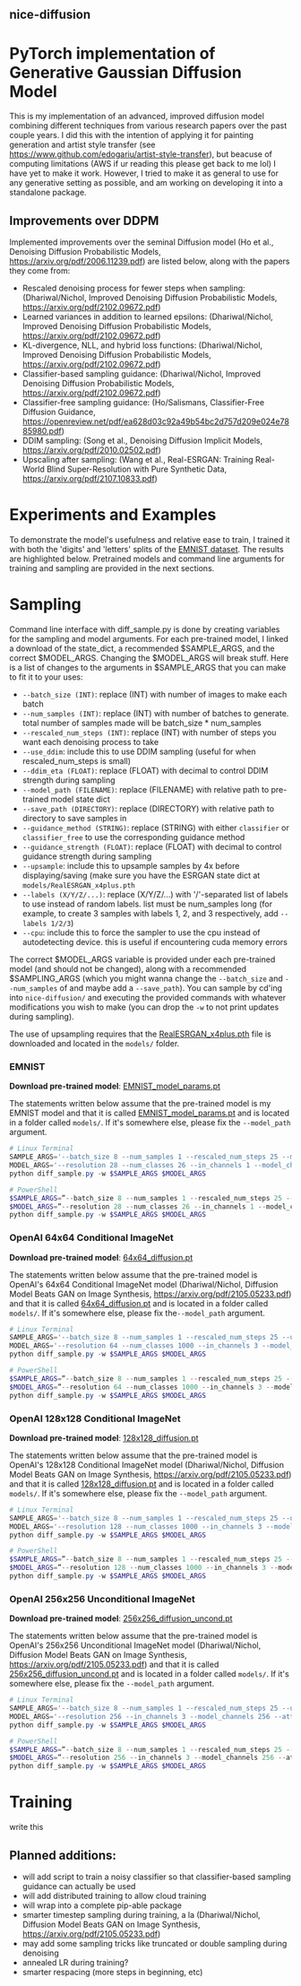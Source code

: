 ## nice-diffusion
# PyTorch implementation of Generative Gaussian Diffusion Model
This is my implementation of an advanced, improved diffusion model combining different techniques from various research papers over the past couple years. I did this with the intention of applying it for painting generation and artist style transfer (see https://www.github.com/edogariu/artist-style-transfer), but beacuse of computing limitations (AWS if ur reading this please get back to me lol) I have yet to make it work. However, I tried to make it as general to use for any generative setting as possible, and am working on developing it into a standalone package.

## Improvements over DDPM
Implemented improvements over the seminal Diffusion model (Ho et al., Denoising Diffusion Probabilistic Models, https://arxiv.org/pdf/2006.11239.pdf) are listed below, along with the papers they come from:
  - Rescaled denoising process for fewer steps when sampling: (Dhariwal/Nichol, Improved Denoising Diffusion Probabilistic Models, https://arxiv.org/pdf/2102.09672.pdf)
  - Learned variances in addition to learned epsilons: (Dhariwal/Nichol, Improved Denoising Diffusion Probabilistic Models, https://arxiv.org/pdf/2102.09672.pdf)
  - KL-divergence, NLL, and hybrid loss functions: (Dhariwal/Nichol, Improved Denoising Diffusion Probabilistic Models, https://arxiv.org/pdf/2102.09672.pdf)
  - Classifier-based sampling guidance: (Dhariwal/Nichol, Improved Denoising Diffusion Probabilistic Models, https://arxiv.org/pdf/2102.09672.pdf)
  - Classifier-free sampling guidance: (Ho/Salismans, Classifier-Free Diffusion Guidance, https://openreview.net/pdf/ea628d03c92a49b54bc2d757d209e024e7885980.pdf)
  - DDIM sampling: (Song et al., Denoising Diffusion Implicit Models, https://arxiv.org/pdf/2010.02502.pdf)
  - Upscaling after sampling: (Wang et al., Real-ESRGAN: Training Real-World Blind Super-Resolution with Pure Synthetic Data, https://arxiv.org/pdf/2107.10833.pdf)

# Experiments and Examples
To demonstrate the model's usefulness and relative ease to train, I trained it with both the 'digits' and 'letters' splits of the [EMNIST dataset](https://www.nist.gov/itl/products-and-services/emnist-dataset). The results are highlighted below. Pretrained models and command line arguments for training and sampling are provided in the next sections.

# Sampling
Command line interface with diff_sample.py is done by creating variables for the sampling and model arguments. For each pre-trained model, I linked a download of the state_dict, a recommended $SAMPLE_ARGS, and the correct $MODEL_ARGS. Changing the $MODEL_ARGS will break stuff. 
Here is a list of changes to the arguments in $SAMPLE_ARGS that you can make to fit it to your uses:
  - `--batch_size (INT)`: replace (INT) with number of images to make each batch
  - `--num_samples (INT)`: replace (INT) with number of batches to generate. total number of samples made will be batch_size * num_samples
  - `--rescaled_num_steps (INT)`: replace (INT) with number of steps you want each denoising process to take
  - `--use_ddim`: include this to use DDIM sampling (useful for when rescaled_num_steps is small)
  - `--ddim_eta (FLOAT)`: replace (FLOAT) with decimal to control DDIM strength during sampling
  - `--model_path (FILENAME)`: replace (FILENAME) with relative path to pre-trained model state dict
  - `--save_path (DIRECTORY)`: replace (DIRECTORY) with relative path to directory to save samples in
  - `--guidance_method (STRING)`: replace (STRING) with either `classifier` or `classifier_free` to use the corresponding guidance method
  - `--guidance_strength (FLOAT)`: replace (FLOAT) with decimal to control guidance strength during sampling
  - `--upsample`: include this to upsample samples by 4x before displaying/saving (make sure you have the ESRGAN state dict at `models/RealESRGAN_x4plus.pth`
  - `--labels (X/Y/Z/...)`: replace (X/Y/Z/...) with '/'-separated list of labels to use instead of random labels. list must be num_samples long (for example, to create 3 samples with labels 1, 2, and 3 respectively, add `--labels 1/2/3`)
  - `--cpu`: include this to force the sampler to use the cpu instead of autodetecting device. this is useful if encountering cuda memory errors

The correct $MODEL_ARGS variable is provided under each pre-trained model (and should not be changed), along with a recommended $SAMPLING_ARGS (which you might wanna change the `--batch_size` and `--num_samples` of and maybe add a `--save_path`). You can sample by cd'ing into `nice-diffusion/` and executing the provided commands with whatever modifications you wish to make (you can drop the `-w` to not print updates during sampling).

The use of upsampling requires that the [RealESRGAN_x4plus.pth](https://download1641.mediafire.com/gpmb5azvul0g/6o6hazgj2h7tlsb/RealESRGAN_x4plus.pth) file is downloaded and located in the `models/` folder.

### EMNIST
**Download pre-trained model**: [EMNIST_model_params.pt](www.google.com "Download EMNIST Model")

The statements written below assume that the pre-trained model is my EMNIST model and that it is called [EMNIST_model_params.pt](www.google.com "Download EMNIST Model") and is located in a folder called `models/`. If it's somewhere else, please fix the `--model_path` argument.
```PowerShell
# Linux Terminal 
SAMPLE_ARGS='--batch_size 8 --num_samples 1 --rescaled_num_steps 25 --model_path models/EMNIST_model_params.pt --guidance_method classifier_free --guidance_strength 0.8'
MODEL_ARGS='--resolution 28 --num_classes 26 --in_channels 1 --model_channels 64 --attention_resolutions 7/14 --channel_mult 1/2/4 --num_res_blocks 2 --num_heads 4 --split_qkv_first --resblock_updown --use_adaptive_gn --beta_schedule cosine --sampling_var_type learned_interpolation'
python diff_sample.py -w $SAMPLE_ARGS $MODEL_ARGS
```
```PowerShell
# PowerShell 
$SAMPLE_ARGS=”--batch_size 8 --num_samples 1 --rescaled_num_steps 25 --model_path models/EMNIST_model_params.pt --guidance_method classifier_free --guidance_strength 0.8”
$MODEL_ARGS=”--resolution 28 --num_classes 26 --in_channels 1 --model_channels 64 --attention_resolutions 7/14 --channel_mult 1/2/4 --num_res_blocks 2 --num_heads 4 --split_qkv_first --resblock_updown --use_adaptive_gn --beta_schedule cosine --sampling_var_type learned_interpolation”
python diff_sample.py -w $SAMPLE_ARGS $MODEL_ARGS
```

### OpenAI 64x64 Conditional ImageNet
**Download pre-trained model**: [64x64_diffusion.pt](www.google.com "Download Converted 64x64 ImageNet Model")

The statements written below assume that the pre-trained model is OpenAI's 64x64 Conditional ImageNet model (Dhariwal/Nichol, Diffusion Model Beats GAN on Image Synthesis, https://arxiv.org/pdf/2105.05233.pdf) and that it is called [64x64_diffusion.pt](www.google.com "Download Converted 64x64 ImageNet Model") and is located in a folder called `models/`. If it's somewhere else, please fix the`--model_path` argument.
```PowerShell
# Linux Terminal 
SAMPLE_ARGS='--batch_size 8 --num_samples 1 --rescaled_num_steps 25 --use_ddim --ddim_eta 0.0 --model_path models/64x64_diffusion.pt'
MODEL_ARGS='--resolution 64 --num_classes 1000 --in_channels 3 --model_channels 192 --attention_resolutions 8/16/32 --channel_mult 1/2/3/4 --num_res_blocks 3 --num_head_channels 64 --split_qkv_first --resblock_updown --use_adaptive_gn --beta_schedule cosine --sampling_var_type learned_interpolation'
python diff_sample.py -w $SAMPLE_ARGS $MODEL_ARGS
```
```PowerShell
# PowerShell 
$SAMPLE_ARGS=”--batch_size 8 --num_samples 1 --rescaled_num_steps 25 --use_ddim --ddim_eta 0.0 --model_path models/64x64_diffusion.pt”
$MODEL_ARGS=”--resolution 64 --num_classes 1000 --in_channels 3 --model_channels 192 --attention_resolutions 8/16/32 --channel_mult 1/2/3/4 --num_res_blocks 3 --num_head_channels 64 --split_qkv_first --resblock_updown --use_adaptive_gn --beta_schedule cosine --sampling_var_type learned_interpolation”
python diff_sample.py -w $SAMPLE_ARGS $MODEL_ARGS
```

### OpenAI 128x128 Conditional ImageNet
**Download pre-trained model**: [128x128_diffusion.pt](www.google.com "Download Converted 128x128 ImageNet Model")

The statements written below assume that the pre-trained model is OpenAI's 128x128 Conditional ImageNet model (Dhariwal/Nichol, Diffusion Model Beats GAN on Image Synthesis, https://arxiv.org/pdf/2105.05233.pdf) and that it is called [128x128_diffusion.pt](www.google.com "Download Converted 128x128 ImageNet Model") and is located in a folder called `models/`. If it's somewhere else, please fix the `--model_path` argument.
```PowerShell
# Linux Terminal 
SAMPLE_ARGS='--batch_size 8 --num_samples 1 --rescaled_num_steps 25 --use_ddim --ddim_eta 0.0 --model_path models/128x128_diffusion.pt'
MODEL_ARGS='--resolution 128 --num_classes 1000 --in_channels 3 --model_channels 256 --attention_resolutions 8/16/32 --channel_mult 1/1/2/3/4 --num_res_blocks 2 --num_heads 4 --resblock_updown --use_adaptive_gn --beta_schedule linear --sampling_var_type learned_interpolation'
python diff_sample.py -w $SAMPLE_ARGS $MODEL_ARGS
```
```PowerShell
# PowerShell 
$SAMPLE_ARGS=”--batch_size 8 --num_samples 1 --rescaled_num_steps 25 --use_ddim --ddim_eta 0.0 --model_path models/128x128_diffusion.pt”
$MODEL_ARGS=”--resolution 128 --num_classes 1000 --in_channels 3 --model_channels 256 --attention_resolutions 8/16/32 --channel_mult 1/1/2/3/4 --num_res_blocks 2 --num_heads 4 --resblock_updown --use_adaptive_gn --beta_schedule linear --sampling_var_type learned_interpolation”
python diff_sample.py -w $SAMPLE_ARGS $MODEL_ARGS
```

### OpenAI 256x256 Unconditional ImageNet
**Download pre-trained model**: [256x256_diffusion_uncond.pt](www.google.com "Download Converted 256x256 Unconditional ImageNet Model")

The statements written below assume that the pre-trained model is OpenAI's 256x256 Unconditional ImageNet model (Dhariwal/Nichol, Diffusion Model Beats GAN on Image Synthesis, https://arxiv.org/pdf/2105.05233.pdf) and that it is called [256x256_diffusion_uncond.pt](www.google.com "Download Converted 256x256 Unconditional ImageNet Model") and is located in a folder called `models/`. If it's somewhere else, please fix the `--model_path` argument.
```PowerShell
# Linux Terminal 
SAMPLE_ARGS='--batch_size 8 --num_samples 1 --rescaled_num_steps 25 --use_ddim --ddim_eta 0.0 --model_path models/256x256_diffusion_uncond.pt'
MODEL_ARGS='--resolution 256 --in_channels 3 --model_channels 256 --attention_resolutions 8/16/32 --channel_mult 1/1/2/2/4/4 --num_res_blocks 2 --num_head_channels 64 --resblock_updown --use_adaptive_gn --beta_schedule linear --sampling_var_type learned_interpolation'
python diff_sample.py -w $SAMPLE_ARGS $MODEL_ARGS
```
```PowerShell
# PowerShell 
$SAMPLE_ARGS=”--batch_size 8 --num_samples 1 --rescaled_num_steps 25 --use_ddim --ddim_eta 0.0 --model_path models/256x256_diffusion_uncond.pt”
$MODEL_ARGS=”--resolution 256 --in_channels 3 --model_channels 256 --attention_resolutions 8/16/32 --channel_mult 1/1/2/2/4/4 --num_res_blocks 2 --num_head_channels 64 --resblock_updown --use_adaptive_gn --beta_schedule linear --sampling_var_type learned_interpolation”
python diff_sample.py -w $SAMPLE_ARGS $MODEL_ARGS
```

# Training
write this
  
## Planned additions:
  - will add script to train a noisy classifier so that classifier-based sampling guidance can actually be used
  - will add distributed training to allow cloud training
  - will wrap into a complete pip-able package
  - smarter timestep sampling during training, a la (Dhariwal/Nichol, Diffusion Model Beats GAN on Image Synthesis, https://arxiv.org/pdf/2105.05233.pdf)
  - may add some sampling tricks like truncated or double sampling during denoising
  - annealed LR during training?
  - smarter respacing (more steps in beginning, etc)
